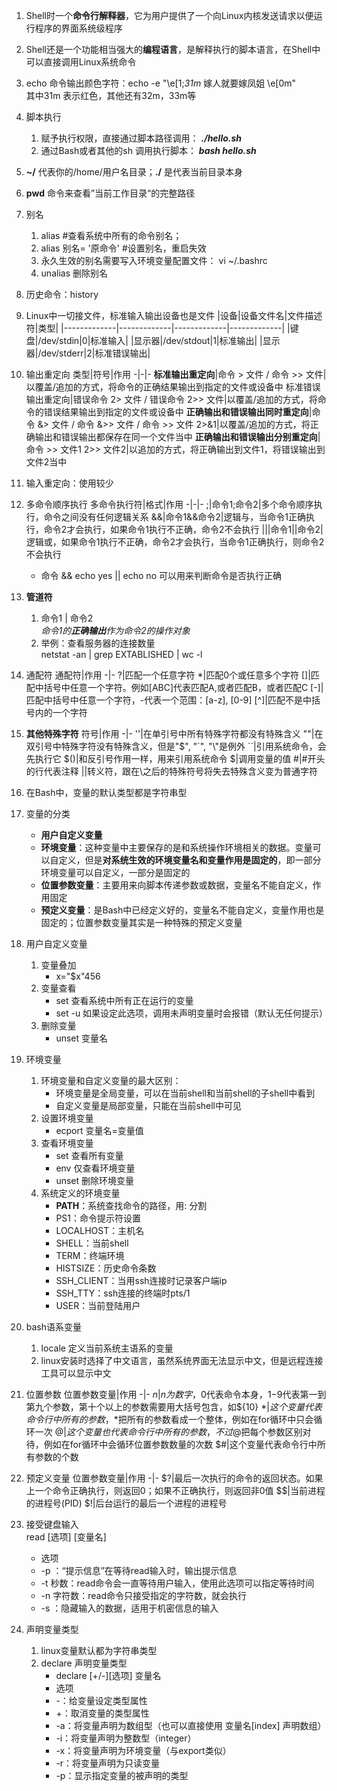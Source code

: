 1. Shell时一个**命令行解释器**，它为用户提供了一个向Linux内核发送请求以便运行程序的界面系统级程序
2. Shell还是一个功能相当强大的**编程语言**，是解释执行的脚本语言，在Shell中可以直接调用Linux系统命令
3. echo 命令输出颜色字符：echo -e "\e[1;*31m* 嫁人就要嫁凤姐 \e[0m"<br>
其中31m 表示红色，其他还有32m，33m等
4. 脚本执行<br>
    1. 赋予执行权限，直接通过脚本路径调用： ***./hello.sh***
    2. 通过Bash或者其他的sh 调用执行脚本： ***bash hello.sh***
5. **~/** 代表你的/home/用户名目录；**./** 是代表当前目录本身
6. **pwd** 命令来查看”当前工作目录“的完整路径
7. 别名
    1. alias #查看系统中所有的命令别名； 
    2. alias 别名= '原命令' #设置别名，重启失效
    3. 永久生效的别名需要写入环境变量配置文件： vi ~/.bashrc
    4. unalias 删除别名
8. 历史命令：history
9. Linux中一切接文件，标准输入输出设备也是文件
    |设备|设备文件名|文件描述符|类型|
    |-------------|-------------|-------------|-------------|
    |键盘|/dev/stdin|0|标准输入|
    |显示器|/dev/stdout|1|标准输出|
    |显示器|/dev/stderr|2|标准错误输出|
10. 输出重定向
    类型|符号|作用
    -|-|-
    **标准输出重定向**|命令 > 文件 / 命令 >> 文件|以覆盖/追加的方式，将命令的正确结果输出到指定的文件或设备中
    标准错误输出重定向|错误命令 2> 文件 / 错误命令 2>> 文件|以覆盖/追加的方式，将命令的错误结果输出到指定的文件或设备中
    **正确输出和错误输出同时重定向**|命令 &> 文件 / 命令 &>> 文件 / 命令 >> 文件 2>&1|以覆盖/追加的方式，将正确输出和错误输出都保存在同一个文件当中
    **正确输出和错误输出分别重定向**|命令 >> 文件1 2>> 文件2|以追加的方式，将正确输出到文件1，将错误输出到文件2当中
11. 输入重定向：使用较少
12. 多命令顺序执行
    多命令执行符|格式|作用
    -|-|-
    ;|命令1;命令2|多个命令顺序执行，命令之间没有任何逻辑关系
    &&|命令1&&命令2|逻辑与，当命令1正确执行，命令2才会执行，如果命令1执行不正确，命令2不会执行
    \|\||命令1\|\|命令2|逻辑或，如果命令1执行不正确，命令2才会执行，当命令1正确执行，则命令2不会执行
    
    + 命令 && echo yes || echo no 可以用来判断命令是否执行正确
13. **管道符**
    1. 命令1 | 命令2<br>
    *命令1的**正确输出**作为命令2的操作对象*
    2. 举例：查看服务器的连接数量<br>
    netstat -an | grep EXTABLISHED | wc -l
14. 通配符
    通配符|作用
    -|-
    ?|匹配一个任意字符
    *|匹配0个或任意多个字符
    []|匹配中括号中任意一个字符。例如[ABC]代表匹配A,或者匹配B，或者匹配C
    [-]|匹配中括号中任意一个字符，-代表一个范围：[a-z], [0-9]
    [^]|匹配不是中括号内的一个字符
15. **其他特殊字符**
    符号|作用
    -|-
    ''|在单引号中所有特殊字符都没有特殊含义
    ""|在双引号中特殊字符没有特殊含义，但是"$", "`", "\\"是例外
    ``|引用系统命令，会先执行它
    $()|和反引号作用一样，用来引用系统命令
    $|调用变量的值
    #|#开头的行代表注释
    \||转义符，跟在\之后的特殊符号将失去特殊含义变为普通字符
16. 在Bash中，变量的默认类型都是字符串型
17. 变量的分类
    + **用户自定义变量**
    + **环境变量**：这种变量中主要保存的是和系统操作环境相关的数据。变量可以自定义，但是**对系统生效的环境变量名和变量作用是固定的**，即一部分环境变量可以自定义，一部分是固定的
    + **位置参数变量**：主要用来向脚本传递参数或数据，变量名不能自定义，作用固定
    + **预定义变量**：是Bash中已经定义好的，变量名不能自定义，变量作用也是固定的；位置参数变量其实是一种特殊的预定义变量
18. 用户自定义变量
    1. 变量叠加
        + x="$x"456
    2. 变量查看
        + set 查看系统中所有正在运行的变量
        + set -u 如果设定此选项，调用未声明变量时会报错（默认无任何提示）
    3. 删除变量
        + unset 变量名
19. 环境变量
    1. 环境变量和自定义变量的最大区别：
        + 环境变量是全局变量，可以在当前shell和当前shell的子shell中看到
        + 自定义变量是局部变量，只能在当前shell中可见
    2. 设置环境变量
        + ecport 变量名=变量值
    3. 查看环境变量
        + set 查看所有变量
        + env 仅查看环境变量
        + unset 删除环境变量
    4. 系统定义的环境变量
        + **PATH**：系统查找命令的路径，用: 分割
        + PS1：命令提示符设置
        + LOCALHOST：主机名
        + SHELL：当前shell
        + TERM：终端环境
        + HISTSIZE：历史命令条数
        + SSH_CLIENT：当用ssh连接时记录客户端ip
        + SSH_TTY：ssh连接的终端时pts/1
        + USER：当前登陆用户
20. bash语系变量
    1. locale 定义当前系统主语系的变量
    2. linux安装时选择了中文语言，虽然系统界面无法显示中文，但是远程连接工具可以显示中文
21. 位置参数
    位置参数变量|作用
    -|-
    $n|n为数字，$0代表命令本身，$1-$9代表第一到第九个参数，第十个以上的参数需要用大括号包含，如${10}
    $*|这个变量代表命令行中所有的参数，$*把所有的参数看成一个整体，例如在for循环中只会循环一次
    $@|这个变量也代表命令行中所有的参数，不过$@把每个参数区别对待，例如在for循环中会循环位置参数数量的次数
    $#|这个变量代表命令行中所有参数的个数
22. 预定义变量
    位置参数变量|作用
    -|-
    $?|最后一次执行的命令的返回状态。如果上一个命令正确执行，则返回0；如果不正确执行，则返回非0值
    $$|当前进程的进程号(PID)
    $!|后台运行的最后一个进程的进程号
23. 接受键盘输入<br>
    read [选项] [变量名]
    - 选项
    - -p ：“提示信息”在等待read输入时，输出提示信息
    - -t 秒数：read命令会一直等待用户输入，使用此选项可以指定等待时间
    - -n 字符数：read命令只接受指定的字符数，就会执行
    - -s ：隐藏输入的数据，适用于机密信息的输入
24. 声明变量类型
    1. linux变量默认都为字符串类型
    2. declare 声明变量类型
        - declare [+/-][选项] 变量名
        - 选项
        - \-：给变量设定类型属性
        - \+：取消变量的类型属性
        - -a：将变量声明为数组型（也可以直接使用 变量名[index] 声明数组）
        - -i：将变量声明为整数型（integer）
        - -x：将变量声明为环境变量（与export类似）
        - -r：将变量声明为只读变量
        - -p：显示指定变量的被声明的类型  
